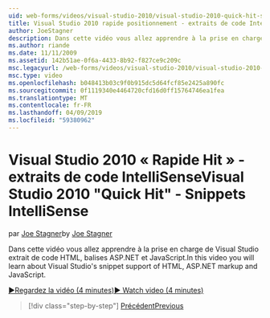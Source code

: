 ```yaml
---
uid: web-forms/videos/visual-studio-2010/visual-studio-2010-quick-hit-snippets-intellisense
title: Visual Studio 2010 rapide positionnement - extraits de code IntelliSense | Microsoft Docs
author: JoeStagner
description: Dans cette vidéo vous allez apprendre à la prise en charge de Visual Studio extrait de code HTML, balises ASP.NET et JavaScript.
ms.author: riande
ms.date: 11/11/2009
ms.assetid: 142b51ae-0f6a-4433-8b92-f827ce9c209c
msc.legacyurl: /web-forms/videos/visual-studio-2010/visual-studio-2010-quick-hit-snippets-intellisense
msc.type: video
ms.openlocfilehash: b048413b03c9f0b915dc5d64fcf85e2425a890fc
ms.sourcegitcommit: 0f1119340e4464720cfd16d0ff15764746ea1fea
ms.translationtype: MT
ms.contentlocale: fr-FR
ms.lasthandoff: 04/09/2019
ms.locfileid: "59380962"
---
```

# <a name="visual-studio-2010-quick-hit---snippets-intellisense"></a><span data-ttu-id="87c9a-103">Visual Studio 2010 « Rapide Hit » - extraits de code IntelliSense</span><span class="sxs-lookup"><span data-stu-id="87c9a-103">Visual Studio 2010 "Quick Hit" - Snippets IntelliSense</span></span>

<span data-ttu-id="87c9a-104">par [Joe Stagner](https://github.com/JoeStagner)</span><span class="sxs-lookup"><span data-stu-id="87c9a-104">by [Joe Stagner](https://github.com/JoeStagner)</span></span>

<span data-ttu-id="87c9a-105">Dans cette vidéo vous allez apprendre à la prise en charge de Visual Studio extrait de code HTML, balises ASP.NET et JavaScript.</span><span class="sxs-lookup"><span data-stu-id="87c9a-105">In this video you will learn about Visual Studio's snippet support of HTML, ASP.NET markup and JavaScript.</span></span>

[<span data-ttu-id="87c9a-106">&#9654;Regardez la vidéo (4 minutes)</span><span class="sxs-lookup"><span data-stu-id="87c9a-106">&#9654; Watch video (4 minutes)</span></span>](https://channel9.msdn.com/Blogs/ASP-NET-Site-Videos/visual-studio-2010-quick-hit-snippets-intellisense)

> [!div class="step-by-step"]
> [<span data-ttu-id="87c9a-107">Précédent</span><span class="sxs-lookup"><span data-stu-id="87c9a-107">Previous</span></span>](visual-studio-2010-quick-hit-websites-instead-of-web-projects.md)
